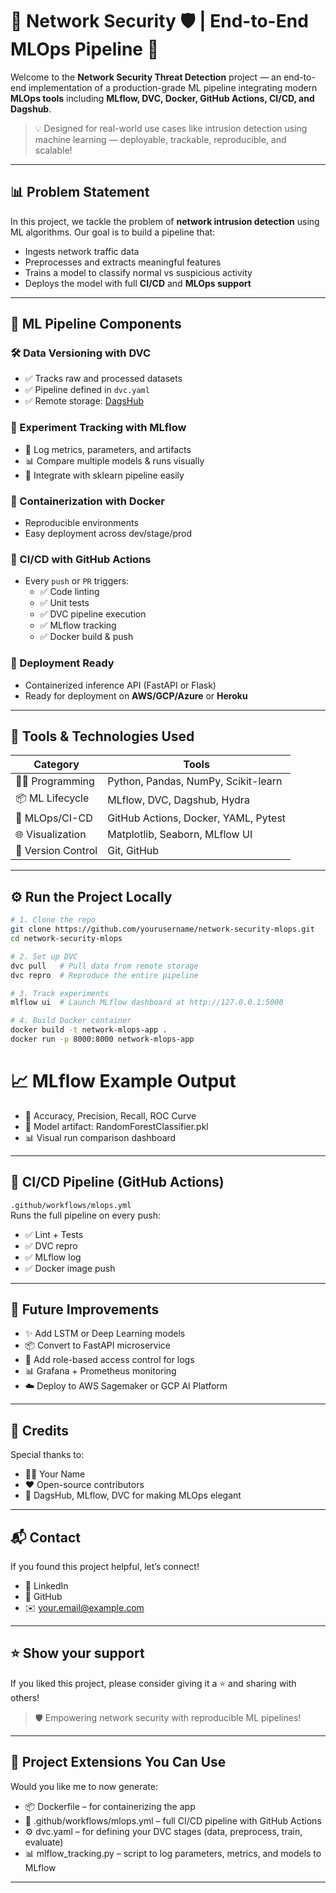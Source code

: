 # 🔐 Network Security 🛡️ | End-to-End MLOps Pipeline 🚀

Welcome to the **Network Security Threat Detection** project — an end-to-end implementation of a production-grade ML pipeline integrating modern **MLOps tools** including **MLflow, DVC, Docker, GitHub Actions, CI/CD, and Dagshub**.

> 💡 Designed for real-world use cases like intrusion detection using machine learning — deployable, trackable, reproducible, and scalable!

---

## 📊 Problem Statement

In this project, we tackle the problem of **network intrusion detection** using ML algorithms. Our goal is to build a pipeline that:

- Ingests network traffic data
- Preprocesses and extracts meaningful features
- Trains a model to classify normal vs suspicious activity
- Deploys the model with full **CI/CD** and **MLOps support**

---

## 🧪 ML Pipeline Components

### 🛠️ Data Versioning with DVC

- ✅ Tracks raw and processed datasets
- ✅ Pipeline defined in `dvc.yaml`
- ✅ Remote storage: [DagsHub](https://dagshub.com)

### 🧪 Experiment Tracking with MLflow

- 🎯 Log metrics, parameters, and artifacts
- 📊 Compare multiple models & runs visually
- 🧠 Integrate with sklearn pipeline easily

### 🐳 Containerization with Docker

- Reproducible environments
- Easy deployment across dev/stage/prod

### 🔄 CI/CD with GitHub Actions

- Every `push` or `PR` triggers:
  - ✅ Code linting
  - ✅ Unit tests
  - ✅ DVC pipeline execution
  - ✅ MLflow tracking
  - ✅ Docker build & push

### 📡 Deployment Ready

- Containerized inference API (FastAPI or Flask)
- Ready for deployment on **AWS/GCP/Azure** or **Heroku**

---

## 🚀 Tools & Technologies Used

| Category           | Tools                                |
| ------------------ | ------------------------------------ |
| 👨‍💻 Programming     | Python, Pandas, NumPy, Scikit-learn  |
| 📦 ML Lifecycle    | MLflow, DVC, Dagshub, Hydra          |
| 🧱 MLOps/CI-CD     | GitHub Actions, Docker, YAML, Pytest |
| 🌐 Visualization   | Matplotlib, Seaborn, MLflow UI       |
| 🔁 Version Control | Git, GitHub                          |

---

## ⚙️ Run the Project Locally

```bash
# 1. Clone the repo
git clone https://github.com/yourusername/network-security-mlops.git
cd network-security-mlops

# 2. Set up DVC
dvc pull   # Pull data from remote storage
dvc repro  # Reproduce the entire pipeline

# 3. Track experiments
mlflow ui  # Launch MLflow dashboard at http://127.0.0.1:5000

# 4. Build Docker container
docker build -t network-mlops-app .
docker run -p 8000:8000 network-mlops-app

```

# 📈 MLflow Example Output

- 🔢 Accuracy, Precision, Recall, ROC Curve
- 📁 Model artifact: RandomForestClassifier.pkl
- 📊 Visual run comparison dashboard

---

## 🚧 CI/CD Pipeline (GitHub Actions)

`.github/workflows/mlops.yml`  
Runs the full pipeline on every push:

- ✅ Lint + Tests
- ✅ DVC repro
- ✅ MLflow log
- ✅ Docker image push

---

## 🧠 Future Improvements

- ✨ Add LSTM or Deep Learning models
- 📦 Convert to FastAPI microservice
- 🔐 Add role-based access control for logs
- 📊 Grafana + Prometheus monitoring
- ☁️ Deploy to AWS Sagemaker or GCP AI Platform

---

## 🙌 Credits

Special thanks to:

- 🧑‍💻 Your Name
- ❤️ Open-source contributors
- 📡 DagsHub, MLflow, DVC for making MLOps elegant

---

## 📬 Contact

If you found this project helpful, let’s connect!

- 💼 LinkedIn
- 🐙 GitHub
- ✉️ your.email@example.com

---

## ⭐️ Show your support

If you liked this project, please consider giving it a ⭐️ and sharing with others!

> 🛡️ Empowering network security with reproducible ML pipelines!

---

## 🧰 Project Extensions You Can Use

Would you like me to now generate:

- 📦 Dockerfile – for containerizing the app
- 🔄 .github/workflows/mlops.yml – full CI/CD pipeline with GitHub Actions
- ⚙️ dvc.yaml – for defining your DVC stages (data, preprocess, train, evaluate)
- 📊 mlflow_tracking.py – script to log parameters, metrics, and models to MLflow

---
